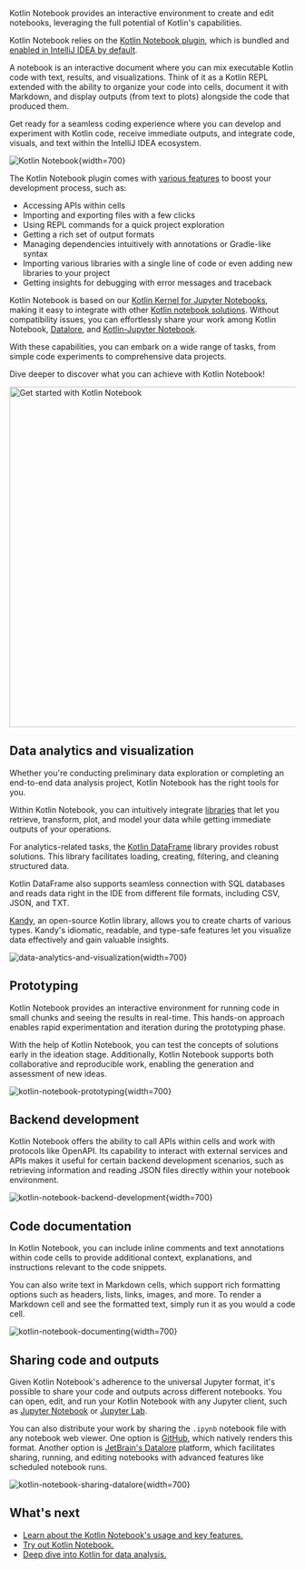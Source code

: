 [//]: # (title: Kotlin Notebook)

Kotlin Notebook provides an interactive environment to create and edit notebooks, leveraging the full potential of Kotlin's capabilities.

Kotlin Notebook relies on the [Kotlin Notebook plugin](https://plugins.jetbrains.com/plugin/16340-kotlin-notebook),
which is bundled and [enabled in IntelliJ IDEA by default](kotlin-notebook-set-up-env.md).

A notebook is an interactive document where you can mix executable Kotlin code with text, results, and visualizations. 
Think of it as a Kotlin REPL extended with the ability to organize your code into cells, document it with Markdown, 
and display outputs (from text to plots) alongside the code that produced them.

Get ready for a seamless coding experience where you can develop and experiment with Kotlin code, receive immediate outputs, and integrate code, 
visuals, and text within the IntelliJ IDEA ecosystem.

![Kotlin Notebook](data-analysis-notebook.gif){width=700}

The Kotlin Notebook plugin comes with [various features](https://www.jetbrains.com/help/idea/kotlin-notebook.html) to boost your development process, such as: 

* Accessing APIs within cells
* Importing and exporting files with a few clicks
* Using REPL commands for a quick project exploration
* Getting a rich set of output formats
* Managing dependencies intuitively with annotations or Gradle-like syntax
* Importing various libraries with a single line of code or even adding new libraries to your project
* Getting insights for debugging with error messages and traceback

Kotlin Notebook is based on our [Kotlin Kernel for Jupyter Notebooks](https://github.com/Kotlin/kotlin-jupyter?tab=readme-ov-file#kotlin-kernel-for-ipythonjupyter), 
making it easy to integrate with other [Kotlin notebook solutions](data-analysis-overview.md#notebooks).
Without compatibility issues, you can effortlessly share your work among Kotlin Notebook,
[Datalore](https://datalore.jetbrains.com/), and [Kotlin-Jupyter Notebook](https://github.com/Kotlin/kotlin-jupyter).

With these capabilities, you can embark on a wide range of tasks, from simple code experiments to comprehensive data projects. 

Dive deeper to discover what you can achieve with Kotlin Notebook!

<a href="get-started-with-kotlin-notebooks.md"><img src="notebook-get-started-button.svg" width="600" alt="Get started with Kotlin Notebook" style="block"/></a>

## Data analytics and visualization

Whether you're conducting preliminary data exploration or completing an end-to-end data analysis project, Kotlin Notebook has
the right tools for you.

Within Kotlin Notebook, you can intuitively integrate [libraries](data-analysis-libraries.md) that let you retrieve, transform, plot, and model your data 
while getting immediate outputs of your operations.

For analytics-related tasks, the [Kotlin DataFrame](https://kotlin.github.io/dataframe/overview.html) library 
provides robust solutions. This library facilitates loading, creating, filtering, and cleaning structured data.

Kotlin DataFrame also supports seamless connection with SQL databases and reads data right in the IDE from 
different file formats, including CSV, JSON, and TXT.

[Kandy](https://kotlin.github.io/kandy/welcome.html), an open-source Kotlin library, allows you to create charts of various types.
Kandy's idiomatic, readable, and type-safe features let you visualize data effectively and gain valuable insights.

![data-analytics-and-visualization](data-analysis-kandy-example.png){width=700}

## Prototyping

Kotlin Notebook provides an interactive environment for running code in small chunks and seeing the results in real-time. 
This hands-on approach enables rapid experimentation and iteration during the prototyping phase.

With the help of Kotlin Notebook, you can test the concepts of solutions early in the ideation stage. Additionally, Kotlin Notebook supports both 
collaborative and reproducible work, enabling the generation and assessment of new ideas.

![kotlin-notebook-prototyping](kotlin-notebook-prototyping.png){width=700}

## Backend development

Kotlin Notebook offers the ability to call APIs within cells and work with protocols like OpenAPI. Its capability to 
interact with external services and APIs makes it useful for certain backend development scenarios, such as 
retrieving information and reading JSON files directly within your notebook environment.

![kotlin-notebook-backend-development](kotlin-notebook-backend-development.png){width=700}

## Code documentation

In Kotlin Notebook, you can include inline comments and text annotations within code cells to provide additional context, 
explanations, and instructions relevant to the code snippets.

You can also write text in Markdown cells, which support rich formatting options such as headers, lists, links, images, and more. 
To render a Markdown cell and see the formatted text, simply run it as you would a code cell.

![kotlin-notebook-documenting](kotlin-notebook-documentation.png){width=700}

## Sharing code and outputs

Given Kotlin Notebook's adherence to the universal Jupyter format, it's possible to share your code and outputs across different notebooks.
You can open, edit, and run your Kotlin Notebook with any Jupyter client, such as [Jupyter Notebook](https://jupyter.org/) or [Jupyter Lab](https://jupyterlab.readthedocs.io/en/latest/). 

You can also distribute your work by sharing the `.ipynb` notebook file with any notebook web viewer. One option is [GitHub](https://github.com/), 
which natively renders this format. Another option is [JetBrain's Datalore](https://datalore.jetbrains.com/) platform, 
which facilitates sharing, running, and editing notebooks with advanced features like scheduled notebook runs. 

![kotlin-notebook-sharing-datalore](kotlin-notebook-sharing-datalore.png){width=700}

## What's next

* [Learn about the Kotlin Notebook's usage and key features.](https://www.jetbrains.com/help/idea/kotlin-notebook.html)
* [Try out Kotlin Notebook.](get-started-with-kotlin-notebooks.md)
* [Deep dive into Kotlin for data analysis.](data-analysis-overview.md)